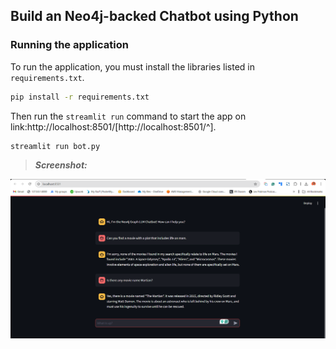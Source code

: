## Build an Neo4j-backed Chatbot using Python

### Running the application

To run the application, you must install the libraries listed in `requirements.txt`.

```bash
pip install -r requirements.txt
```

Then run the `streamlit run` command to start the app on link:http://localhost:8501/[http://localhost:8501/^].

```bash
streamlit run bot.py
```

> ***Screenshot:***

![Screenshot](images/output.png)